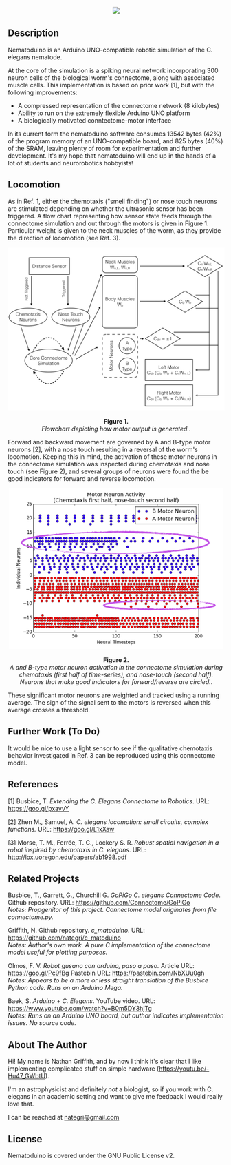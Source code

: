<p align="center"><img src="/images/nematoduino.gif"></p>

## Description

Nematoduino is an Arduino UNO-compatible robotic simulation of the C. elegans nematode.

At the core of the simulation is a spiking neural network incorporating 300 neuron cells of the
biological worm's connectome, along with associated muscle cells. This implementation is based on
prior work [1], but with the following improvements:

* A compressed representation of the connectome network (8 kilobytes)
* Ability to run on the extremely flexible Arduino UNO platform
* A biologically motivated conntectome-motor interface

In its current form the nematoduino software consumes 13542 bytes (42%) of the program memory
of an UNO-compatible board, and 825 bytes (40%) of the SRAM, leaving plenty of room for experimentation
and further development. It's my hope that nematoduino will end up in the hands of a lot of students
and neurorobotics hobbyists!

## Locomotion

As in Ref. 1, either the chemotaxis ("smell finding") or nose touch neurons are stimulated depending on whether
the ultrasonic sensor has been triggered. A flow chart representing how sensor state feeds through the connectome
simulation and out through the motors is given in Figure 1. Particular weight is given to the neck muscles of the
worm, as they provide the direction of locomotion (see Ref. 3).

<p align="center"><img width=700 src="/images/flow.jpeg"></p>
<p align="center"><b>Figure 1.</b><br><i>Flowchart depicting how motor output is generated.</i>.</p>

Forward and backward movement are governed by A and B-type motor neurons [2], with a nose touch resulting in
a reversal of the worm's locomotion. Keeping this in mind, the activation of these motor neurons in the connectome
simulation was inspected during chemotaxis and nose touch (see Figure 2), and several groups of neurons
were found the be good indicators for forward and reverse locomotion.

<p align="center"><img width=500 src="/images/signature_motor_neurons.png"></p>
<p align="center"><b>Figure 2.</b><br><i>A and B-type motor neuron activation in the connectome simulation during
chemotaxis (first half of time-series), and nose-touch (second half). Neurons that make good indicators
for forward/reverse are circled.</i>.</p>

These significant motor neurons are weighted and tracked using a running average. The sign of the signal sent to the motors
is reversed when this average crosses a threshold.

## Further Work (To Do)

It would be nice to use a light sensor to see if the qualitative chemotaxis behavior investigated in Ref. 3 can be reproduced
using this connectome model.

## References

[1] Busbice, T. *Extending the C. Elegans Connectome to Robotics*. URL: https://goo.gl/pxavvY

[2] Zhen M., Samuel, A. *C. elegans locomotion: small circuits, complex functions.* URL: https://goo.gl/L1xXaw

[3] Morse, T. M., Ferrée, T. C., Lockery S. R. *Robust spatial navigation in a robot inspired by chemotaxis in C. elegans*.
URL: http://lox.uoregon.edu/papers/ab1998.pdf

## Related Projects

Busbice, T., Garrett, G., Churchill G. *GoPiGo C. elegans Connectome Code*. Github repository.
URL: https://github.com/Connectome/GoPiGo  
*Notes: Propgenitor of this project. Connectome model originates from file connectome.py.*

Griffith, N. Github repository. *c_matoduino*. URL: https://github.com/nategri/c_matoduino  
*Notes: Author's own work. A pure C implementation of the connectome model useful for plotting purposes.*

Olmos, F. V. *Robot gusano con arduino, paso a paso.* Article URL: https://goo.gl/Pc9fBg Pastebin URL: https://pastebin.com/NbXUu0gh  
*Notes: Appears to be a more or less straight translation of the Busbice Python code. Runs on an Arduino Mega.*

Baek, S. *Arduino + C. Elegans*. YouTube video. URL: https://www.youtube.com/watch?v=B0m5DY3hjTg  
*Notes: Runs on an Arduino UNO board, but author indicates implementation issues. No source code.*

## About The Author

Hi! My name is Nathan Griffith, and by now I think it's clear that I like
implementing complicated stuff on simple hardware
(https://youtu.be/-Hu47_GWbtU).

I'm an astrophysicist and definitely *not* a biologist, so if you work with
C. elegans in an academic setting and want to give me feedback I would really love that.

I can be reached at nategri@gmail.com

## License

Nematoduino is covered under the GNU Public License v2.
